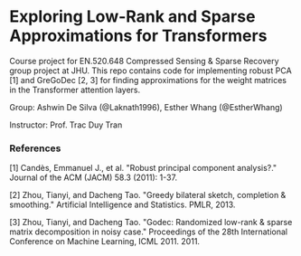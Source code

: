 # Exploring Low-Rank and Sparse Approximations for Transformers

Course project for EN.520.648 Compressed Sensing &amp; Sparse Recovery group project at JHU. This repo contains code for implementing robust PCA [1] and GreGoDec [2, 3] for finding approximations for the weight matrices in the Transformer attention layers.

Group: Ashwin De Silva (@Laknath1996), Esther Whang (@EstherWhang)

Instructor: Prof. Trac Duy Tran

### References

[1] Candès, Emmanuel J., et al. "Robust principal component analysis?." Journal of the ACM (JACM) 58.3 (2011): 1-37.

[2] Zhou, Tianyi, and Dacheng Tao. "Greedy bilateral sketch, completion & smoothing." Artificial Intelligence and Statistics. PMLR, 2013.

[3] Zhou, Tianyi, and Dacheng Tao. "Godec: Randomized low-rank & sparse matrix decomposition in noisy case." Proceedings of the 28th International Conference on Machine Learning, ICML 2011. 2011.